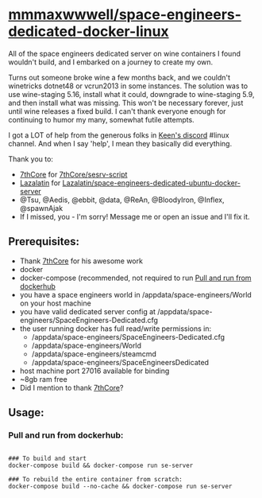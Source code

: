 # [mmmaxwwwell/space-engineers-dedicated-docker-linux](https://github.com/mmmaxwwwell/space-engineers-dedicated-docker-linux)
All of the space engineers dedicated server on wine containers I found wouldn't build, and I embarked on a journey to create my own. 

Turns out someone broke wine a few months back, and we couldn't winetricks dotnet48 or vcrun2013 in some instances. The solution was to use wine-staging 5.16, install what it could, downgrade to wine-staging 5.9, and then install what was missing. This won't be necessary forever, just until wine releases a fixed build. I can't thank everyone enough for continuing to humor my many, somewhat futile attempts.

I got a LOT of help from the generous folks in [Keen's discord](https://discord.com/invite/keenswh) #linux channel. And when I say 'help', I mean they basically did everything.

Thank you to:
* [7thCore](https://github.com/7thCore) for [7thCore/sesrv-script](https://github.com/7thCore/sesrv-script)
* [Lazalatin](https://github.com/Lazalatin) for [Lazalatin/space-engineers-dedicated-ubuntu-docker-server](https://github.com/Lazalatin/space-engineers-dedicated-ubuntu-docker-server)
* @Tsu, @Aedis, @ebbit, @data, @ReAn, @BloodyIron, @Inflex, @spawnAjak
* If I missed, you - I'm sorry! Message me or open an issue and I'll fix it.

## Prerequisites:
* Thank [7thCore](https://github.com/7thCore) for his awesome work
* docker
* docker-compose (recommended, not required to run [Pull and run from dockerhub](#pull-and-run-from-dockerhub)
* you have a space engineers world in /appdata/space-engineers/World on your host machine
* you have valid dedicated server config at /appdata/space-engineers/SpaceEngineers-Dedicated.cfg
* the user running docker has full read/write permissions in:
  *  /appdata/space-engineers/SpaceEngineers-Dedicated.cfg
  *  /appdata/space-engineers/World
  *  /appdata/space-engineers/steamcmd
  *  /appdata/space-engineers/SpaceEngineersDedicated
* host machine port 27016 available for binding
* ~8gb ram free
* Did I mention to thank [7thCore](https://github.com/7thCore)?

## Usage:
### Pull and run from dockerhub:
```docker run mmmaxwwwell/space-engineers-dedicated-docker-linux --restart always -v /appdata/space-engineers/World:/appdata/space-engineers/World -v /appdata/space-engineers/SpaceEngineersDedicated:/appdata/space-engineers/SpaceEngineersDedicated -v /appdata/space-engineers/steamcmd:/root/.steam -v /appdata/space-engineers/SpaceEngineers-Dedicated.cfg:/appdata/space-engineers/SpaceEngineersDedicated/SpaceEngineers-Dedicated.cfg -p "27016:27016/udp"

### To build and start
docker-compose build && docker-compose run se-server

### To rebuild the entire container from scratch: 
docker-compose build --no-cache && docker-compose run se-server